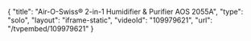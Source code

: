 {
    "title": "Air-O-Swiss&reg; 2-in-1 Humidifier &amp; Purifier AOS 2055A",
    "type": "solo",
    "layout": "iframe-static",
    "videoId": "109979621",
    "url": "\/tvpembed\/109979621"
}